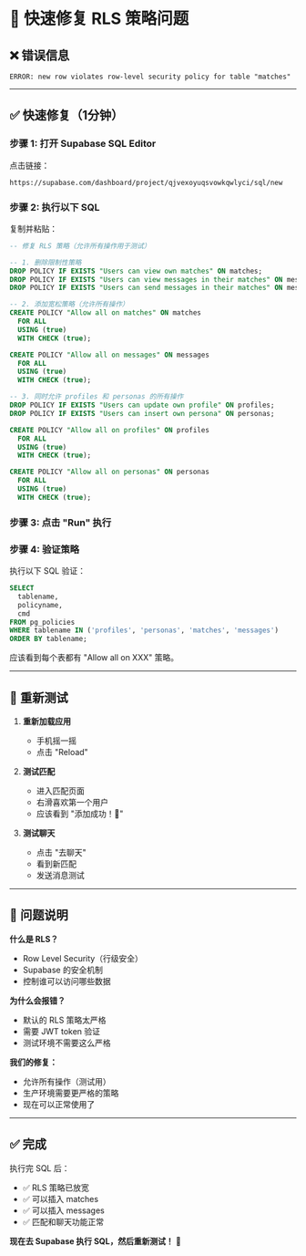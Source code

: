 # 🔧 快速修复 RLS 策略问题

## ❌ 错误信息

```
ERROR: new row violates row-level security policy for table "matches"
```

---

## ✅ 快速修复（1分钟）

### 步骤 1: 打开 Supabase SQL Editor

点击链接：
```
https://supabase.com/dashboard/project/qjvexoyuqsvowkqwlyci/sql/new
```

### 步骤 2: 执行以下 SQL

复制并粘贴：

```sql
-- 修复 RLS 策略（允许所有操作用于测试）

-- 1. 删除限制性策略
DROP POLICY IF EXISTS "Users can view own matches" ON matches;
DROP POLICY IF EXISTS "Users can view messages in their matches" ON messages;
DROP POLICY IF EXISTS "Users can send messages in their matches" ON messages;

-- 2. 添加宽松策略（允许所有操作）
CREATE POLICY "Allow all on matches" ON matches 
  FOR ALL 
  USING (true) 
  WITH CHECK (true);

CREATE POLICY "Allow all on messages" ON messages 
  FOR ALL 
  USING (true) 
  WITH CHECK (true);

-- 3. 同时允许 profiles 和 personas 的所有操作
DROP POLICY IF EXISTS "Users can update own profile" ON profiles;
DROP POLICY IF EXISTS "Users can insert own persona" ON personas;

CREATE POLICY "Allow all on profiles" ON profiles 
  FOR ALL 
  USING (true) 
  WITH CHECK (true);

CREATE POLICY "Allow all on personas" ON personas 
  FOR ALL 
  USING (true) 
  WITH CHECK (true);
```

### 步骤 3: 点击 "Run" 执行

### 步骤 4: 验证策略

执行以下 SQL 验证：

```sql
SELECT 
  tablename, 
  policyname,
  cmd
FROM pg_policies 
WHERE tablename IN ('profiles', 'personas', 'matches', 'messages')
ORDER BY tablename;
```

应该看到每个表都有 "Allow all on XXX" 策略。

---

## 🔄 重新测试

1. **重新加载应用**
   - 手机摇一摇
   - 点击 "Reload"

2. **测试匹配**
   - 进入匹配页面
   - 右滑喜欢第一个用户
   - 应该看到 "添加成功！💞"

3. **测试聊天**
   - 点击 "去聊天"
   - 看到新匹配
   - 发送消息测试

---

## 📝 问题说明

**什么是 RLS？**
- Row Level Security（行级安全）
- Supabase 的安全机制
- 控制谁可以访问哪些数据

**为什么会报错？**
- 默认的 RLS 策略太严格
- 需要 JWT token 验证
- 测试环境不需要这么严格

**我们的修复：**
- 允许所有操作（测试用）
- 生产环境需要更严格的策略
- 现在可以正常使用了

---

## ✅ 完成

执行完 SQL 后：
- ✅ RLS 策略已放宽
- ✅ 可以插入 matches
- ✅ 可以插入 messages
- ✅ 匹配和聊天功能正常

**现在去 Supabase 执行 SQL，然后重新测试！** 🚀



